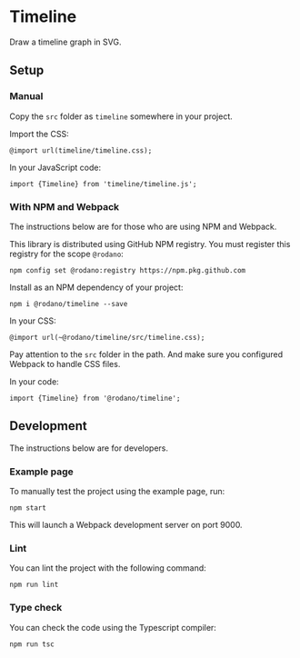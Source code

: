 # Timeline
Draw a timeline graph in SVG.

## Setup
### Manual
Copy the `src` folder as `timeline` somewhere in your project.

Import the CSS:
```
@import url(timeline/timeline.css);
```

In your JavaScript code:
```
import {Timeline} from 'timeline/timeline.js';
```

### With NPM and Webpack
The instructions below are for those who are using NPM and Webpack.

This library is distributed using GitHub NPM registry. You must register this registry for the scope `@rodano`:

```
npm config set @rodano:registry https://npm.pkg.github.com
```

Install as an NPM dependency of your project:
```
npm i @rodano/timeline --save
```

In your CSS:
```
@import url(~@rodano/timeline/src/timeline.css);
```
Pay attention to the `src` folder in the path. And make sure you configured Webpack to handle CSS files.

In your code:
```
import {Timeline} from '@rodano/timeline';
```

## Development
The instructions below are for developers.

### Example page
To manually test the project using the example page, run:
```
npm start
```
This will launch a Webpack development server on port 9000.

### Lint
You can lint the project with the following command:
```
npm run lint
```

### Type check
You can check the code using the Typescript compiler:
```
npm run tsc
```
